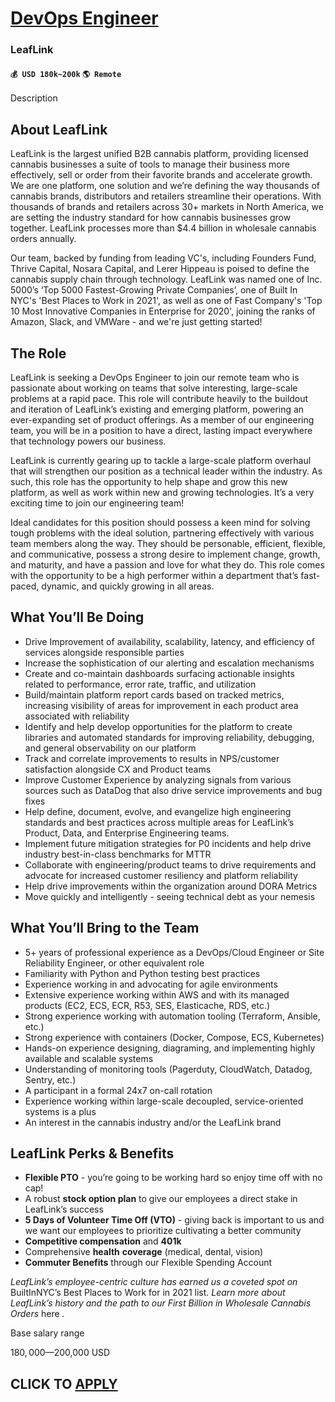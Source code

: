 # [DevOps Engineer](https://www.remotewlb.com/apply/devops-engineer-89984)  
### LeafLink  
#### `💰 USD 180k~200k` `🌎 Remote`  

Description

## **About LeafLink**

LeafLink is the largest unified B2B cannabis platform, providing licensed cannabis businesses a suite of tools to manage their business more effectively, sell or order from their favorite brands and accelerate growth. We are one platform, one solution and we’re defining the way thousands of cannabis brands, distributors and retailers streamline their operations. With thousands of brands and retailers across 30+ markets in North America, we are setting the industry standard for how cannabis businesses grow together. LeafLink processes more than $4.4 billion in wholesale cannabis orders annually.

Our team, backed by funding from leading VC's, including Founders Fund, Thrive Capital, Nosara Capital, and Lerer Hippeau is poised to define the cannabis supply chain through technology. LeafLink was named one of Inc. 5000’s ‘Top 5000 Fastest-Growing Private Companies’, one of Built In NYC's 'Best Places to Work in 2021', as well as one of Fast Company's 'Top 10 Most Innovative Companies in Enterprise for 2020', joining the ranks of Amazon, Slack, and VMWare - and we're just getting started!

## **The Role**

LeafLink is seeking a DevOps Engineer to join our remote team who is passionate about working on teams that solve interesting, large-scale problems at a rapid pace. This role will contribute heavily to the buildout and iteration of LeafLink’s existing and emerging platform, powering an ever-expanding set of product offerings. As a member of our engineering team, you will be in a position to have a direct, lasting impact everywhere that technology powers our business.

LeafLink is currently gearing up to tackle a large-scale platform overhaul that will strengthen our position as a technical leader within the industry. As such, this role has the opportunity to help shape and grow this new platform, as well as work within new and growing technologies. It’s a very exciting time to join our engineering team!

Ideal candidates for this position should possess a keen mind for solving tough problems with the ideal solution, partnering effectively with various team members along the way. They should be personable, efficient, flexible, and communicative, possess a strong desire to implement change, growth, and maturity, and have a passion and love for what they do. This role comes with the opportunity to be a high performer within a department that’s fast-paced, dynamic, and quickly growing in all areas.

##  **What You’ll Be Doing**

  * Drive Improvement of availability, scalability, latency, and efficiency of services alongside responsible parties
  * Increase the sophistication of our alerting and escalation mechanisms
  * Create and co-maintain dashboards surfacing actionable insights related to performance, error rate, traffic, and utilization
  * Build/maintain platform report cards based on tracked metrics, increasing visibility of areas for improvement in each product area associated with reliability
  * Identify and help develop opportunities for the platform to create libraries and automated standards for improving reliability, debugging, and general observability on our platform
  * Track and correlate improvements to results in NPS/customer satisfaction alongside CX and Product teams
  * Improve Customer Experience by analyzing signals from various sources such as DataDog that also drive service improvements and bug fixes
  * Help define, document, evolve, and evangelize high engineering standards and best practices across multiple areas for LeafLink’s Product, Data, and Enterprise Engineering teams.
  * Implement future mitigation strategies for P0 incidents and help drive industry best-in-class benchmarks for MTTR
  * Collaborate with engineering/product teams to drive requirements and advocate for increased customer resiliency and platform reliability
  * Help drive improvements within the organization around DORA Metrics
  * Move quickly and intelligently - seeing technical debt as your nemesis

##  **What You’ll Bring to the Team**

  * 5+ years of professional experience as a DevOps/Cloud Engineer or Site Reliability Engineer, or other equivalent role
  * Familiarity with Python and Python testing best practices
  * Experience working in and advocating for agile environments
  * Extensive experience working within AWS and with its managed products (EC2, ECS, ECR, R53, SES, Elasticache, RDS, etc.)
  * Strong experience working with automation tooling (Terraform, Ansible, etc.)
  * Strong experience with containers (Docker, Compose, ECS, Kubernetes)
  * Hands-on experience designing, diagraming, and implementing highly available and scalable systems
  * Understanding of monitoring tools (Pagerduty, CloudWatch, Datadog, Sentry, etc.)
  * A participant in a formal 24x7 on-call rotation
  * Experience working within large-scale decoupled, service-oriented systems is a plus
  * An interest in the cannabis industry and/or the LeafLink brand

##  **LeafLink Perks & Benefits**

  *  **Flexible PTO** \- you’re going to be working hard so enjoy time off with no cap!
  * A robust **stock option plan** to give our employees a direct stake in LeafLink’s success
  *  **5 Days of Volunteer Time Off (VTO)** \- giving back is important to us and we want our employees to prioritize cultivating a better community
  *  **Competitive compensation** and **401k**
  * Comprehensive **health** **coverage** (medical, dental, vision)
  *  **Commuter Benefits** through our Flexible Spending Account

 _LeafLink’s employee-centric culture has earned us a coveted spot on_ BuiltInNYC’s Best Places to Work for in 2021 list. _Learn more about LeafLink’s history and the path to our First Billion in Wholesale Cannabis Orders_ here _._

Base salary range

$180,000—$200,000 USD

  
## CLICK TO [APPLY](https://www.remotewlb.com/apply/devops-engineer-89984)

